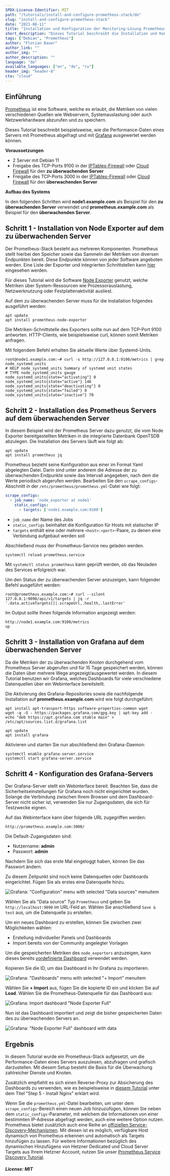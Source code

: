 ```yaml
---
SPDX-License-Identifier: MIT
path: "/tutorials/install-and-configure-prometheus-stack/de"
slug: "install-and-configure-prometheus-stack"
date: "2021-08-11"
title: "Installation und Konfiguration der Monitoring-Lösung Prometheus"
short_description: "Dieses Tutorial beschreibt die Installation und Konfiguration von Prometheus, Node_exporter und Grafana"
tags: ["Debian", "Prometheus"]
author: "Florian Bauer"
author_link: ""
author_img: ""
author_description: ""
language: "de"
available_languages: ["en", "de", "ru"]
header_img: "header-8"
cta: "cloud"
---
```


## Einführung

[Prometheus](https://prometheus.io) ist eine Software, welche es erlaubt, die Metriken von vielen verschiedenen Quellen wie Webservern, Systemauslastung oder auch Netzwerkhardware abzurufen und zu speichern.

Dieses Tutorial beschreibt beispielsweise, wie die Performance-Daten eines Servers mit Prometheus abgefragt und mit [Grafana](https://grafana.com) ausgewertet werden können.

**Voraussetzungen**

* 2 Server mit Debian 11
* Freigabe des TCP-Ports 9100 in der [IPTables-Firewall](/tutorials/iptables/de) oder [Cloud Firewall](https://docs.hetzner.com/de/cloud/firewalls/overview/) für den **zu überwachenden Server**
* Freigabe des TCP-Ports 3000 in der [IPTables-Firewall](/tutorials/iptables/de) oder [Cloud Firewall](https://docs.hetzner.com/de/cloud/firewalls/overview/) für den **überwachenden Server**

**Aufbau des Systems**

In den folgenden Schritten wird **node1.example.com** als Beispiel für den **zu überwachenden Server** verwendet und **prometheus.example.com** als Beispiel für den **überwachenden Server**.

## Schritt 1 - Installation von Node Exporter auf dem zu überwachenden Server

Der Prometheus-Stack besteht aus mehreren Komponenten. Prometheus stellt hierbei den Speicher sowie das Sammeln der Metriken von diversen Endpunkten bereit. Diese Endpunkte können von jeder Software angeboten werden. Eine Liste der Exporter und integrierten Schnittstellen kann [hier](https://prometheus.io/docs/instrumenting/exporters/) eingesehen werden.

Für dieses Tutorial wird die Software [Node Exporter](https://github.com/prometheus/node_exporter) genutzt, welche Metriken über System-Ressourcen wie Prozessorauslastung, Netzwerknutzung oder Festplattenaktivität ausliest.

Auf dem zu überwachenden Server muss für die Installation folgendes ausgeführt werden:

```shell
apt update
apt install prometheus-node-exporter
```

Die Metriken-Schnittstelle des Exporters sollte nun auf dem TCP-Port 9100 antworten. HTTP-Clients, wie beispielsweise curl, können somit Metriken anfragen.

Mit folgendem Befehl erhalten Sie aktuelle Werte über Systemd-Units.

```shell
root@node1.example.com:~# curl -s http://127.0.0.1:9100/metrics | grep node_systemd_units
# HELP node_systemd_units Summary of systemd unit states
# TYPE node_systemd_units gauge
node_systemd_units{state="activating"} 0
node_systemd_units{state="active"} 146
node_systemd_units{state="deactivating"} 0
node_systemd_units{state="failed"} 0
node_systemd_units{state="inactive"} 70
```

## Schritt 2 - Installation des Prometheus Servers auf dem überwachenden Server

In diesem Beispiel wird der Prometheus Server dazu genutzt, die vom Node Exporter bereitgestellten Metriken in die integrierte Datenbank OpenTSDB abzulegen. Die Installation des Servers läuft wie folgt ab:

```shell
apt update
apt install prometheus jq
```

Prometheus bezieht seine Konfiguration aus einer im Format Yaml abgelegten Datei. Darin sind unter anderem die Adresse der zu überwachenden Endpunkte sowie das Intervall angegeben, nach dem die Werte periodisch abgerufen werden. Bearbeiten Sie den `scrape_configs`-Abschnitt in der `/etc/prometheus/prometheus.yml`-Datei wie folgt:

```yaml
scrape_configs:
  - job_name: 'node_exporter at node1'
    static_configs:
      - targets: ['node1.example.com:9100']
```

* `job_name` der Name des Jobs
* `static_configs` beinhaltet die Konfiguration für Hosts mit statischer IP
* `targets` enthält eine oder mehrere `<host>:<port>`-Paare, zu denen eine Verbindung aufgebaut werden soll

Abschließend muss der Prometheus-Service neu geladen werden.

```shell
systemctl reload prometheus.service
```

Mit `systemctl status prometheus` kann geprüft werden, ob das Neuladen des Services erfolgreich war.

Um den Status der zu überwachenden Server anzuzeigen, kann folgender Befehl ausgeführt werden:

```shell
root@prometheus.example.com:~# curl --silent 127.0.0.1:9090/api/v1/targets | jq -r '.data.activeTargets[]|.scrapeUrl,.health,.lastError'
```

Im Output sollte Ihnen folgende Information angezeigt werden:

```shell
http://node1.example.com:9100/metrics
up
```

## Schritt 3 - Installation von Grafana auf dem überwachenden Server

Da die Metriken der zu überwachenden Knoten durchgehend vom Prometheus Server abgerufen und für 15 Tage gespeichert werden, können die Daten über mehrere Wege angezeigt/ausgewertet werden.
In diesem Tutorial benutzen wir Grafana, welches Dashboards für viele verschiedene Datenquellen über ein Webinterface bereitstellt.

Die Aktivierung des Grafana-Repositories sowie die nachfolgende Installation auf **prometheus.example.com** wird wie folgt durchgeführt:

```shell
apt install apt-transport-https software-properties-common wget
wget -q -O - https://packages.grafana.com/gpg.key | apt-key add -
echo "deb https://apt.grafana.com stable main" > /etc/apt/sources.list.d/grafana.list

apt update
apt install grafana
```

Aktivieren und starten Sie nun abschließend den Grafana-Daemon:

```shell
systemctl enable grafana-server.service
systemctl start grafana-server.service
```

## Schritt 4 - Konfiguration des Grafana-Servers

Der Grafana-Server stellt ein Webinterface bereit. Beachten Sie, dass die Sicherheitseinstellungen für Grafana noch nicht eingerichtet wurden. Solange die Verbindung zwischen Ihrem Browser und dem Dashboard-Server nicht sicher ist, verwenden Sie nur Zugangsdaten, die sich für Testzwecke eignen.

Auf das Webinterface kann über folgende URL zugegriffen werden:

```url
http://prometheus.example.com:3000/
```

Die Default-Zugangsdaten sind:

* Nutzername: **admin**
* Passwort: **admin**

Nachdem Sie sich das erste Mal eingeloggt haben, können Sie das Passwort ändern.

Zu diesem Zeitpunkt sind noch keine Datenquellen oder Dashboards eingerichtet. Fügen Sie als erstes eine Datenquelle hinzu.

![Grafana: "Configuration" menu with selected "Data sources" menuitem](images/grafana-configuration-menu-with-selected-data_sources-menuitem.png)

Wählen Sie als "Data source" Typ `Prometheus` und geben Sie `http://localhost:9090` im URL-Feld an. Wählen Sie anschließend `Save & test` aus, um die Datenquelle zu erstellen.

Um ein neues Dashboard zu erstellen, können Sie zwischen zwei Möglichkeiten wählen:

* Erstellung individueller Panels und Dashboards
* Import bereits von der Community angelegter Vorlagen

Um die gespeicherten Metriken des `node_exporters` anzuzeigen, kann dieses bereits [vordefinierte Dashboard](https://grafana.com/grafana/dashboards/1860) verwendet werden.

Kopieren Sie die ID, um das Dashboard in Ihr Grafana zu importieren.

![Grafana: "Dashboards" menu with selected "+ Import" menuitem](images/grafana-dashboards-menu-with-selected-import-menuitem.png)

Wählen Sie **+ Import** aus, fügen Sie die kopierte ID ein und klicken Sie auf **Load**.
Wählen Sie die Prometheus-Datenquelle für das Dashboard aus:

![Grafana: Import dashboard "Node Exporter Full"](images/grafana-import-dashboard-node_exporter_full.png)

Nun ist das Dashboard importiert und zeigt die bisher gespeicherten Daten des zu überwachenden Servers an.

![Grafana: "Node Exporter Full" dashboard with data](images/grafana-node_exporeter_full-dashboard-with-data.png)

## Ergebnis

In diesem Tutorial wurde ein Prometheus-Stack aufgesetzt, um die Performance-Daten eines Servers auszulesen, abzufragen und grafisch darzustellen. Mit diesem Setup besteht die Basis für die Überwachung zahlreicher Dienste und Knoten.

Zusätzlich empfiehlt es sich einen Reverse-Proxy zur Absicherung des Dashboards zu verwenden, wie es beispielsweise in [diesem Tutorial](/tutorials/server-monitoring-using-grafana-and-influxdb#step-5---install-nginx) unter dem Titel "Step 5 - Install Nginx" erklärt wird.

Wenn Sie die `prometheus.yml`-Datei bearbeiten, um unter dem `scrape_configs`-Bereich einen neuen Job hinzuzufügen, können Sie neben dem `static_configs`-Parameter, mit welchem die Informationen von einer bestimmten IP-Adresse abgefragt werden, auch eine weitere Option nutzen. Prometheus bietet zusätzlich auch eine Reihe an [offiziellen Service-Discovery-Mechanismen](https://prometheus.io/docs/prometheus/latest/configuration/configuration/#scrape_config). Mit diesen ist es möglich, verfügbare Host dynamisch von Prometheus erkennen und automatisch als Targets hinzufügen zu lassen. Für weitere Informationen bezüglich des dynamischen Hinzufügens von Hetzner Dedicated und Cloud Server Targets aus Ihrem Hetzner Account, nutzen Sie unser [Prometheus Service Discovery Tutorial](/tutorials/prometheus-discovery).

##### License: MIT

<!--

Contributor's Certificate of Origin

By making a contribution to this project, I certify that:

(a) The contribution was created in whole or in part by me and I have
    the right to submit it under the license indicated in the file; or

(b) The contribution is based upon previous work that, to the best of my
    knowledge, is covered under an appropriate license and I have the
    right under that license to submit that work with modifications,
    whether created in whole or in part by me, under the same license
    (unless I am permitted to submit under a different license), as
    indicated in the file; or

(c) The contribution was provided directly to me by some other person
    who certified (a), (b) or (c) and I have not modified it.

(d) I understand and agree that this project and the contribution are
    public and that a record of the contribution (including all personal
    information I submit with it, including my sign-off) is maintained
    indefinitely and may be redistributed consistent with this project
    or the license(s) involved.

Signed-off-by: Florian Bauer

-->

